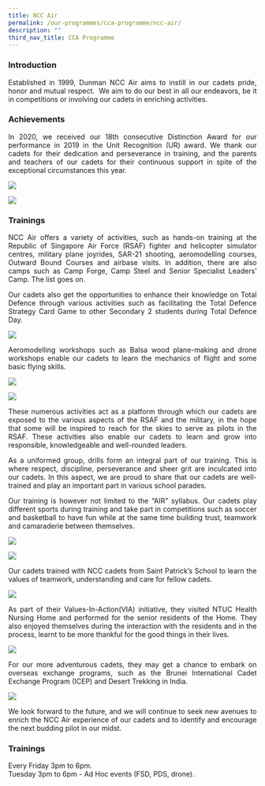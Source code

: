 ```yaml
---
title: NCC Air
permalink: /our-programmes/cca-programme/ncc-air/
description: ""
third_nav_title: CCA Programme
---
```

### Introduction
 
<p style="text-align: justify;">Established in 1999, Dunman NCC Air aims to instill in our cadets pride, honor and mutual respect.  We aim to do our best in all our endeavors, be it in competitions or involving our cadets in enriching activities. </p>

### Achievements

<p style="text-align: justify;">In 2020, we received our 18th consecutive Distinction Award for our performance in 2019 in the Unit Recognition (UR) award. We thank our cadets for their dedication and perseverance in training, and the parents and teachers of our cadets for their continuous support in spite of the exceptional circumstances this year.</p>

![](/images/Student%20Development%20Programme/CCA%20Programme/Uniformed%20Groups/NCC%20Air/Photo%201.jpg)

![](/images/Student%20Development%20Programme/CCA%20Programme/Uniformed%20Groups/NCC%20Air/Photo%202.jpg)

### Trainings

<p style="text-align: justify;">NCC Air offers a variety of activities, such as hands-on training at the Republic of Singapore Air Force (RSAF) fighter and helicopter simulator centres, military plane joyrides, SAR-21 shooting, aeromodelling courses, Outward Bound Courses and airbase visits. In addition, there are also camps such as Camp Forge, Camp Steel and Senior Specialist Leaders’ Camp. The list goes on. </p>

<p style="text-align: justify;">Our cadets also get the opportunities to enhance their knowledge on Total Defence through various activities such as facilitating the Total Defence Strategy Card Game to other Secondary 2 students during Total Defence Day.</p>

![](/images/Student%20Development%20Programme/CCA%20Programme/Uniformed%20Groups/NCC%20Air/Photo%203.jpg)

<p style="text-align: justify;">Aeromodelling workshops such as Balsa wood plane-making and drone workshops enable our cadets to learn the mechanics of flight and some basic flying skills.</p>

![](/images/Student%20Development%20Programme/CCA%20Programme/Uniformed%20Groups/NCC%20Air/Photo%204.jpg)

![](/images/Student%20Development%20Programme/CCA%20Programme/Uniformed%20Groups/NCC%20Air/Photo%205.jpg)

<p style="text-align: justify;">These numerous activities act as a platform through which our cadets are exposed to the various aspects of the RSAF and the military, in the hope that some will be inspired to reach for the skies to serve as pilots in the RSAF. These activities also enable our cadets to learn and grow into responsible, knowledgeable and well-rounded leaders.</p>

<p style="text-align: justify;">As a uniformed group, drills form an integral part of our training. This is where respect, discipline, perseverance and sheer grit are inculcated into our cadets. In this aspect, we are proud to share that our cadets are well-trained and play an important part in various school parades.</p>

<p style="text-align: justify;">Our training is however not limited to the “AIR” syllabus. Our cadets play different sports during training and take part in competitions such as soccer and basketball to have fun while at the same time building trust, teamwork and camaraderie between themselves.</p>

![](/images/Student%20Development%20Programme/CCA%20Programme/Uniformed%20Groups/NCC%20Air/Photo%206.jpg)

![](/images/Student%20Development%20Programme/CCA%20Programme/Uniformed%20Groups/NCC%20Air/Photo%207.jpg)

<p style="text-align: justify;">Our cadets trained with NCC cadets from Saint Patrick’s School to learn the values of teamwork, understanding and care for fellow cadets.</p>

![](/images/Student%20Development%20Programme/CCA%20Programme/Uniformed%20Groups/NCC%20Air/Photo%208.jpg)

<p style="text-align: justify;">As part of their Values-In-Action(VIA) initiative, they visited NTUC Health Nursing Home and performed for the senior residents of the Home. They also enjoyed themselves during the interaction with the residents and in the process, learnt to be more thankful for the good things in their lives.</p>

![](/images/Student%20Development%20Programme/CCA%20Programme/Uniformed%20Groups/NCC%20Air/Photo%209.jpg)

<p style="text-align: justify;"> For our more adventurous cadets, they may get a chance to embark on overseas exchange programs, such as the Brunei International Cadet Exchange Program (ICEP) and Desert Trekking in India.</p>

![](/images/Student%20Development%20Programme/CCA%20Programme/Uniformed%20Groups/NCC%20Air/Photo%2010.jpg)

<p style="text-align: justify;"> We look forward to the future, and we will continue to seek new avenues to enrich the NCC Air experience of our cadets and to identify and encourage the next budding pilot in our midst.</p>

### Trainings

Every Friday 3pm to 6pm.   
Tuesday 3pm to 6pm - Ad Hoc events (FSD, PDS, drone).